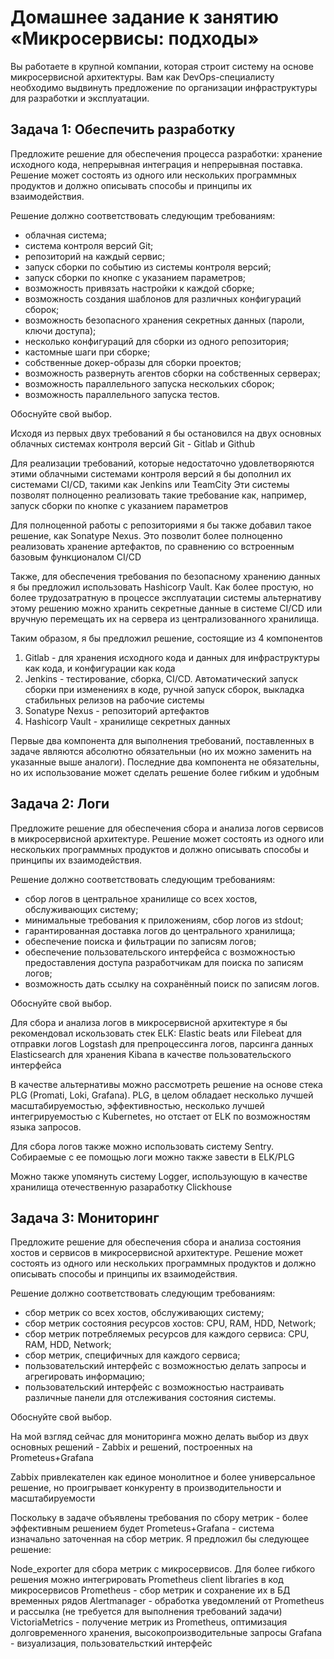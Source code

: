 # Домашнее задание к занятию «Микросервисы: подходы»

Вы работаете в крупной компании, которая строит систему на основе микросервисной архитектуры.
Вам как DevOps-специалисту необходимо выдвинуть предложение по организации инфраструктуры для разработки и эксплуатации.

## Задача 1: Обеспечить разработку

Предложите решение для обеспечения процесса разработки: хранение исходного кода, непрерывная интеграция и непрерывная
поставка.
Решение может состоять из одного или нескольких программных продуктов и должно описывать способы и принципы их
взаимодействия.

Решение должно соответствовать следующим требованиям:

- облачная система;
- система контроля версий Git;
- репозиторий на каждый сервис;
- запуск сборки по событию из системы контроля версий;
- запуск сборки по кнопке с указанием параметров;
- возможность привязать настройки к каждой сборке;
- возможность создания шаблонов для различных конфигураций сборок;
- возможность безопасного хранения секретных данных (пароли, ключи доступа);
- несколько конфигураций для сборки из одного репозитория;
- кастомные шаги при сборке;
- собственные докер-образы для сборки проектов;
- возможность развернуть агентов сборки на собственных серверах;
- возможность параллельного запуска нескольких сборок;
- возможность параллельного запуска тестов.

Обоснуйте свой выбор.

Исходя из первых двух требований я бы остановился на двух основных облачных системах контроля версий Git - Gitlab и
Github

Для реализации требований, которые недостаточно удовлетворяются этими облачными системами контроля версий я бы дополнил
их системами CI/CD, такими как Jenkins или TeamCity
Эти системы позволят полноценно реализовать такие требование как, например, запуск сборки по кнопке с указанием
параметров

Для полноценной работы с репозиториями я бы также добавил такое решение, как Sonatype Nexus. Это позволит более
полноценно реализовать хранение артефактов, по сравнению со встроенным базовым функционалом CI/CD

Также, для обеспечения требования по безопасному хранению данных я бы предложил использовать Hashicorp Vault. Как более
простую, но более трудозатратную в процессе эксплуатации системы альтернативу этому решению можно хранить секретные
данные в системе СI/CD или вручную перемещать их на сервера из централизованного хранилища.

Таким образом, я бы предложил решение, состоящие из 4 компонентов

1. Gitlab - для хранения исходного кода и данных для инфраструктуры как кода, и конфигурации как кода
2. Jenkins - тестирование, сборка, CI/CD. Автоматический запуск сборки при изменениях в коде, ручной запуск сборок,
   выкладка стабильных релизов на рабочие системы
3. Sonatype Nexus - репозиторий артефактов
4. Hashicorp Vault - хранилище секретных данных

Первые два компонента для выполнения требований, поставленных в задаче являются абсолютно обязательныи (но их можно
заменить на указанные выше аналоги).
Последние два компонента не обязательны, но их использование может сделать решение более гибким и удобным

## Задача 2: Логи

Предложите решение для обеспечения сбора и анализа логов сервисов в микросервисной архитектуре.
Решение может состоять из одного или нескольких программных продуктов и должно описывать способы и принципы их
взаимодействия.

Решение должно соответствовать следующим требованиям:

- сбор логов в центральное хранилище со всех хостов, обслуживающих систему;
- минимальные требования к приложениям, сбор логов из stdout;
- гарантированная доставка логов до центрального хранилища;
- обеспечение поиска и фильтрации по записям логов;
- обеспечение пользовательского интерфейса с возможностью предоставления доступа разработчикам для поиска по записям
  логов;
- возможность дать ссылку на сохранённый поиск по записям логов.

Обоснуйте свой выбор.

Для сбора и анализа логов в микросервисной архитектуре я бы рекомендовал искользовать стек ELK:
Elastic beats или Filebeat для отправки логов
Logstash для препроцессинга логов, парсинга данных
Elasticsearch для хранения
Kibana в качестве пользовательского интерфейса

В качестве альтернативы можно рассмотреть решение на основе стека PLG (Promati, Loki, Grafana).
PLG, в целом обладает несколько лучшей масштабируемостью, эффективностью, несколько лучшей интегрируемостью с Kubernetes, но отстает от ELK по возможностям языка запросов.

Для сбора логов также можно использовать систему Sentry. Собираемые с ее помощью логи можно также завести в ELK/PLG

Можно также упомянуть систему Logger, использующую в качестве хранилища отечественную разаработку Clickhouse

## Задача 3: Мониторинг

Предложите решение для обеспечения сбора и анализа состояния хостов и сервисов в микросервисной архитектуре.
Решение может состоять из одного или нескольких программных продуктов и должно описывать способы и принципы их
взаимодействия.

Решение должно соответствовать следующим требованиям:

- сбор метрик со всех хостов, обслуживающих систему;
- сбор метрик состояния ресурсов хостов: CPU, RAM, HDD, Network;
- сбор метрик потребляемых ресурсов для каждого сервиса: CPU, RAM, HDD, Network;
- сбор метрик, специфичных для каждого сервиса;
- пользовательский интерфейс с возможностью делать запросы и агрегировать информацию;
- пользовательский интерфейс с возможностью настраивать различные панели для отслеживания состояния системы.

Обоснуйте свой выбор.

На мой взгляд сейчас для мониторинга можно делать выбор из двух основных решений - Zabbix и решений, построенных на Prometeus+Grafana

Zabbix привлекателен как единое монолитное и более универсальное решение, но проигрывает конкуренту в производительности и масштабируемости

Поскольку в задаче объявлены требования по сбору метрик - более эффективным решением будет Prometeus+Grafana - система изначально заточенная на сбор метрик.
Я предложил бы следующее решение:

Node_exporter для сбора метрик с микросервисов. Для более гибкого решения можно интегрировать Prometheus client libraries в код микросервисов
Prometheus - сбор метрик и сохранение их в БД временных рядов
Alertmanager - обработка уведомлений от Prometheus и рассылка (не требуется для выполнения требований задачи)
VictoriaMetrics - получение метрик из Prometheus, оптимизация долговременного хранения, высокопроизводительные запросы
Grafana - визуализация, пользовательсткий интерфейс